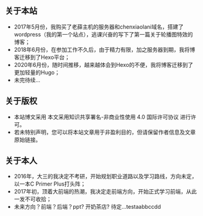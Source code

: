 ## 关于本站
* 2017年5月份，我购买了老薛主机的服务器和chenxiaolani域名，搭建了wordpress（我的第一个站点），逃课兴奋的写下了第一篇关于轮播图特效的博客；
* 2018年6月份，在参加工作不久后，由于精力有限，加之服务器到期，我将博客迁移到了Hexo平台；
* 2020年6月份，随时间推移，越来越体会到Hexo的不便，我将博客迁移到了更加轻量的Hugo；
* 未完待续...


## 关于版权
* 本站博文采用 本文采用知识共享署名-非商业性使用 4.0 国际许可协议 进行许可。
* 若未特别声明，您可以将本站文章用于非盈利目的，但请保留作者信息及文章原始链接。

## 关于本人
* 2016年，大三的我决定不考研，开始规划职业道路以及学习路线，方向未定，以一本C Primer Plus打头阵；
* 2017年初，顶着大前端的热潮，我决定走前端方向，开始正式学习前端，从此一发不可收拾；
* 未来方向？前端？后端？ppt? 开奶茶店? 待定...testaabbccdd

